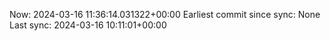 Now: 2024-03-16 11:36:14.031322+00:00 Earliest commit since sync: None Last sync: 2024-03-16 10:11:01+00:00

